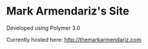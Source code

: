 # Mark Armendariz's Site
Developed using Polymer 3.0

Currently hosted here: http://themarkarmendariz.com
